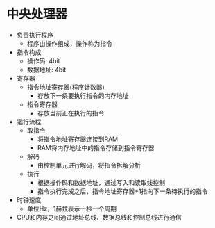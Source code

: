 # 中央处理器
- 负责执行程序
    - 程序由操作组成，操作称为指令
- 指令构成  
    - 操作码: 4bit
    - 数据地址: 4bit
- 寄存器
    - 指令地址寄存器(程序计数器)
        - 存放下一条要执行指令的内存地址
    - 指令寄存器
        - 存放当前正在执行的指令
- 运行流程
    - 取指令
        - 将指令地址寄存器连接到RAM
        - RAM将内存地址中的指令存储到指令寄存器
    - 解码
        - 由控制单元进行解码，将指令拆解分析
    - 执行
        - 根据操作码和数据地址，通过写入和读取线控制
        - 指令执行完成之后，指令地址寄存器+1指向下一条待执行的指令
- 时钟速度   
    - 单位Hz，1赫兹表示一秒一个周期 
- CPU和内存之间通过地址总线、数据总线和控制总线进行通信
